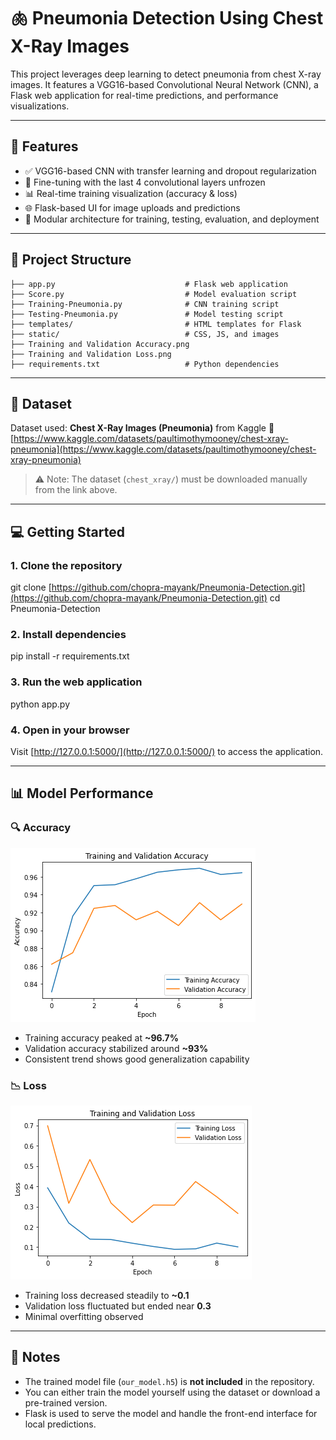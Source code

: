 # 🫁 Pneumonia Detection Using Chest X-Ray Images

This project leverages deep learning to detect pneumonia from chest X-ray images. It features a VGG16-based Convolutional Neural Network (CNN), a Flask web application for real-time predictions, and performance visualizations.

---

## 🚀 Features

* ✅ VGG16-based CNN with transfer learning and dropout regularization
* 🔄 Fine-tuning with the last 4 convolutional layers unfrozen
* 📊 Real-time training visualization (accuracy & loss)
* 🌐 Flask-based UI for image uploads and predictions
* 🧩 Modular architecture for training, testing, evaluation, and deployment

---

## 📁 Project Structure

```
├── app.py                             # Flask web application  
├── Score.py                           # Model evaluation script  
├── Training-Pneumonia.py              # CNN training script  
├── Testing-Pneumonia.py               # Model testing script  
├── templates/                         # HTML templates for Flask  
├── static/                            # CSS, JS, and images  
├── Training and Validation Accuracy.png  
├── Training and Validation Loss.png  
├── requirements.txt                   # Python dependencies  
```

---

## 🧠 Dataset

Dataset used: **Chest X-Ray Images (Pneumonia)** from Kaggle
🔗 [https://www.kaggle.com/datasets/paultimothymooney/chest-xray-pneumonia](https://www.kaggle.com/datasets/paultimothymooney/chest-xray-pneumonia)

> ⚠️ Note: The dataset (`chest_xray/`) must be downloaded manually from the link above.

---

## 💻 Getting Started

### 1. Clone the repository

git clone [https://github.com/chopra-mayank/Pneumonia-Detection.git](https://github.com/chopra-mayank/Pneumonia-Detection.git)
cd Pneumonia-Detection

### 2. Install dependencies

pip install -r requirements.txt

### 3. Run the web application

python app.py

### 4. Open in your browser

Visit [http://127.0.0.1:5000/](http://127.0.0.1:5000/) to access the application.

---

## 📊 Model Performance

### 🔍 Accuracy

![Accuracy](Training%20and%20Validation%20Accuracy.png)

* Training accuracy peaked at **\~96.7%**
* Validation accuracy stabilized around **\~93%**
* Consistent trend shows good generalization capability

### 📉 Loss

![Loss](Training%20and%20Validation%20Loss.png)

* Training loss decreased steadily to **\~0.1**
* Validation loss fluctuated but ended near **0.3**
* Minimal overfitting observed

---

## 📌 Notes

* The trained model file (`our_model.h5`) is **not included** in the repository.
* You can either train the model yourself using the dataset or download a pre-trained version.
* Flask is used to serve the model and handle the front-end interface for local predictions.
